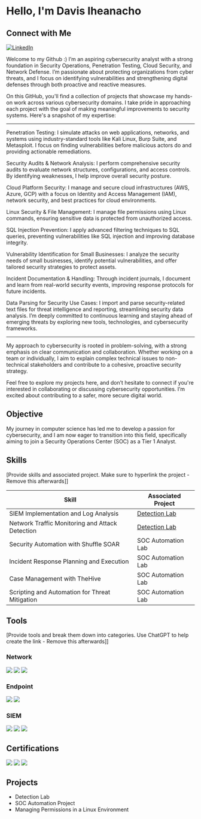 
# Hello, I'm Davis Iheanacho
## Connect with Me  
[![LinkedIn](https://img.shields.io/badge/LinkedIn-Profile-blue?logo=linkedin&style=flat-square)](https://www.linkedin.com/in/davis-iheanacho-32b6b8142/)

Welcome to my Github :) I’m an aspiring cybersecurity analyst with a strong foundation in Security Operations, Penetration Testing, Cloud Security, and Network Defense. I’m passionate about protecting organizations from cyber threats, and I focus on identifying vulnerabilities and strengthening digital defenses through both proactive and reactive measures.

On this GitHub, you'll find a collection of projects that showcase my hands-on work across various cybersecurity domains. I take pride in approaching each project with the goal of making meaningful improvements to security systems. Here's a snapshot of my expertise:

------

Penetration Testing: 
I simulate attacks on web applications, networks, and systems using industry-standard tools like Kali Linux, Burp Suite, and Metasploit. I focus on finding vulnerabilities before malicious actors do and providing actionable remediations.

Security Audits & Network Analysis: I perform comprehensive security audits to evaluate network structures, configurations, and access controls. By identifying weaknesses, I help improve overall security posture.

Cloud Platform Security: I manage and secure cloud infrastructures (AWS, Azure, GCP) with a focus on Identity and Access Management (IAM), network security, and best practices for cloud environments.

Linux Security & File Management: I manage file permissions using Linux commands, ensuring sensitive data is protected from unauthorized access.

SQL Injection Prevention: I apply advanced filtering techniques to SQL queries, preventing vulnerabilities like SQL injection and improving database integrity.

Vulnerability Identification for Small Businesses: I analyze the security needs of small businesses, identify potential vulnerabilities, and offer tailored security strategies to protect assets.

Incident Documentation & Handling: Through incident journals, I document and learn from real-world security events, improving response protocols for future incidents.

Data Parsing for Security Use Cases: I import and parse security-related text files for threat intelligence and reporting, streamlining security data analysis.
I’m deeply committed to continuous learning and staying ahead of emerging threats by exploring new tools, technologies, and cybersecurity frameworks.

-------

My approach to cybersecurity is rooted in problem-solving, with a strong emphasis on clear communication and collaboration. Whether working on a team or individually, I aim to explain complex technical issues to non-technical stakeholders and contribute to a cohesive, proactive security strategy.

Feel free to explore my projects here, and don’t hesitate to connect if you're interested in collaborating or discussing cybersecurity opportunities. I’m excited about contributing to a safer, more secure digital world.

## Objective

My journey in computer science has led me to develop a passion for cybersecurity, and I am now eager to transition into this field, specifically aiming to join a Security Operations Center (SOC) as a Tier 1 Analyst.

## Skills
[Provide skills and associated project. Make sure to hyperlink the project - Remove this afterwards]]

| Skill                                         | Associated Project         |
|-----------------------------------------------|----------------------------|
| SIEM Implementation and Log Analysis          | <a href="https://google.com">Detection Lab</a>|
| Network Traffic Monitoring and Attack Detection | <a href="https://google.com">Detection Lab</a>|
| Security Automation with Shuffle SOAR         | SOC Automation Lab|
| Incident Response Planning and Execution      | SOC Automation Lab|
| Case Management with TheHive                  | SOC Automation Lab|
| Scripting and Automation for Threat Mitigation | SOC Automation Lab|

## Tools
[Provide tools and break them down into categories. Use ChatGPT to help create the link - Remove this afterwards]]

### Network
<div>
    <img src="https://img.shields.io/badge/-Wireshark-1679A7?&style=for-the-badge&logo=Wireshark&logoColor=white" />
    <img src="https://img.shields.io/badge/-Suricata-EF3B2D?&style=for-the-badge&logo=Suricata&logoColor=white" />
    <img src="https://img.shields.io/badge/-Zeek-777BB4?&style=for-the-badge&logo=Zeek&logoColor=white" />
</div>

### Endpoint
<div>
    <img src="https://img.shields.io/badge/-Microsoft_Defender_for_Endpoint-00A4EF?&style=for-the-badge&logo=Microsoft&logoColor=white" />
    <img src="https://img.shields.io/badge/-Velociraptor-4B275F?&style=for-the-badge&logo=Velociraptor&logoColor=white" />
</div>

### SIEM
<div>
    <img src="https://img.shields.io/badge/-Microsoft_Sentinel-0078D4?&style=for-the-badge&logo=Microsoft&logoColor=white" />
    <img src="https://img.shields.io/badge/-Splunk-000000?&style=for-the-badge&logo=Splunk&logoColor=white" />
    <img src="https://img.shields.io/badge/-Elastic-005571?&style=for-the-badge&logo=Elastic&logoColor=white" />
</div>

## Certifications
<div>
<img src="https://img.shields.io/badge/-Security%2B-FF0000?&style=for-the-badge&logo=CompTIA&logoColor=white" />
<img src="https://img.shields.io/badge/-Network%2B-007ACC?&style=for-the-badge&logo=CompTIA&logoColor=white" />
<img src="https://img.shields.io/badge/-A%2B-4D4D4D?&style=for-the-badge&logo=CompTIA&logoColor=white" />

</div>

## Projects
- Detection Lab
- SOC Automation Project
- Managing Permissions in a Linux Environment
